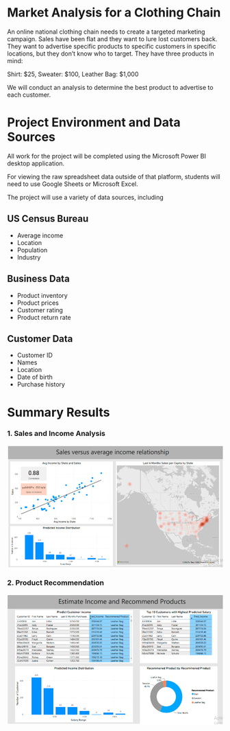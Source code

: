 # Market Analysis for a Clothing Chain

An online national clothing chain needs to create a targeted marketing campaign. Sales have been flat and they want to lure lost customers back. They want to advertise specific products to specific customers in specific locations, but they don’t know who to target. They have three products in mind:

Shirt: $25, 
Sweater: $100, 
Leather Bag: $1,000

We will conduct an analysis to determine the best product to advertise to each customer.

# Project Environment and Data Sources

All work for the project will be completed using the Microsoft Power BI desktop application.

For viewing the raw spreadsheet data outside of that platform, students will need to use Google Sheets or Microsoft Excel.

The project will use a variety of data sources, including

## US Census Bureau
  - Average income
  - Location
  - Population
  - Industry
## Business Data
  - Product inventory
  - Product prices
  - Customer rating
  - Product return rate
## Customer Data
  - Customer ID
  - Names
  - Location
  - Date of birth
  - Purchase history
# Summary Results
### 1. Sales and Income Analysis
![History Sales Vs Resident Income](https://github.com/KEVIN-VN642/Power-BI_Market-Analysis/blob/master/Sales%20Vs%20Income%20Relationship.png)
### 2. Product Recommendation
![Product Recommendation](https://github.com/KEVIN-VN642/Power-BI_Market-Analysis/blob/master/Product%20Recommendation.png) 


